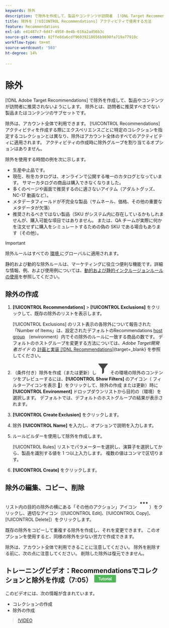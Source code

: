 ```yaml
---
keywords: 除外
description: で除外を作成して、製品やコンテンツが訪問者  [!DNL Target Recommendations]  推奨されないようにする方法を説明します。
title: 除外を [!UICONTROL Recommendations] アクティビティで使用する方法
feature: Recommendations
exl-id: e41487c7-6d47-4958-8e4b-616a2ad56b3c
source-git-commit: 02ffe8da6cdf96039218656b9690fa719a77910c
workflow-type: tm+mt
source-wordcount: '503'
ht-degree: 14%

---
```


# 除外

[!DNL Adobe Target Recommendations] で除外を作成して、製品やコンテンツが訪問者に推奨されないようにします。 除外とは、訪問者に推奨すべきでない製品またはコンテンツのサブセットです。

除外は、アカウント全体で利用できます。 [!UICONTROL Recommendations] アクティビティを作成する際にエクスペリエンスごとに特定のコレクションを指定するコレクションとは異なり、除外はアカウント全体のすべてのアクティビティに適用されます。 アクティビティの作成時に除外グループを割り当てるオプションはありません。

除外を使用する時間の例を次に示します。

* 生産中止品です。
* 現在、秋冬カタログは、オンラインで公開する唯一のカタログとなっています。 サマーカタログの商品は購入できなくなりました。
* 多くのページや画面で推奨するのに適さないアイテム（アダルトグッズ、NC-17 動画など）。
* メタデータフィールドが不完全な製品（サムネール、価格、その他の重要なメタデータが欠落）
* 推奨されるべきではない製品（SKU がシステム内に存在しているかもしれませんが、購入可能な項目ではありません。 または、QA チームが実際に何かを注文せずに購入をシミュレートするための偽の SKU である場合もあります（その他）。

>[!IMPORTANT]
>
>除外ルールはすべての [ 環境 ](/help/main/administrating-target/environments.md) にグローバルに適用されます。
>
>静的および動的な除外ルールは、マーケティングに役立つ便利な機能です。詳細な情報、例、および使用例については、[動的および静的インクルージョンルールの使用](/help/main/c-recommendations/c-algorithms/use-dynamic-and-static-inclusion-rules.md#concept_4CB5C0FA705D4E449BD0B37B3D987F9F)を参照してください。

## 除外の作成

1. **[!UICONTROL Recommendations]** > **[!UICONTROL Exclusions]** をクリックして、既存の除外のリストを表示します。

   [!UICONTROL Exclusions] のリスト表示の各除外について報告された「Number of Items」は、設定されたデフォルトのRecommendations [host group](/help/main/administrating-target/hosts.md) （environment）内でその除外のルールに一致する商品の数です。 デフォルトのホストグループを変更する方法については、*Adobe Target開発者ガイド* の [ 計画と実装  [!DNL Recommendations]](https://experienceleague.adobe.com/en/docs/target-dev/developer/recommendations){target=_blank} を参照してください。

1. （条件付き）除外を作成（または更新）し ![](/help/main/assets/icons/Filter.svg) その環境の除外のコンテンツをプレビューするには、**[!UICONTROL Show Filters]** のアイコン（ フィルターアイコンを表示 [&#128279;](/help/main/administrating-target/environments.md)）をクリックして、除外の作成  または更新）時に **[!UICONTROL Environment]** ドロップダウンリストから目的の（環境）を選択します。 デフォルトでは、デフォルトのホストグループの結果が表示されます。

1. **[!UICONTROL Create Exclusion]** をクリックします。

1. 除外 **[!UICONTROL Name]** を入力し、オプションで説明を入力します。

1. ルールビルダーを使用して除外を作成します。

   [!UICONTROL Rules] リストでパラメーターを選択し、演算子を選択してから、製品を識別する値を 1 つ以上入力します。 複数の値はコンマで区切ります。

1. **[!UICONTROL Create]** をクリックします。

<!-- ## Create an exclusion using Advanced Search

You can also create exclusions using [!UICONTROL Advanced Search] on the [Catalog Search](/help/main/c-recommendations/c-products/catalog-search.md#save-as) page ( [!UICONTROL Recommendations] > [!UICONTROL Catalog Search] > [!UICONTROL Advanced Search]). 

![Save as dialog](/help/main/c-recommendations/c-products/assets/save-as.png)

After creating a search using "id > contains," for example, you can then click [!UICONTROL Save As] > [!UICONTROL Exclusion].

>[!IMPORTANT]
>
>The [!UICONTROL Advanced Search] functionality is case-insensitive; however, products returned at the time of delivery are based on case-sensitive search. This mismatch might lead to confusion. Ensure that you consider case-sensitivity when you create exclusions based on results using the Advanced Search functionality. For example, if you perform a search for "Holiday," that initial search lists results containing "Holiday" and "holiday." If you then create an exclusion with the intent to exclude products containing "holiday," only products containing "holiday" are excluded. Products containing "Holiday" are not excluded. -->

## 除外の編集、コピー、削除

リスト内の目的の除外の横にある「その他のアクション」アイコン ![ 「その他のアクション」アイコン ](/help/main/assets/icons/MoreSmallList.svg)）をクリックし、適切なアイコン（[!UICONTROL Edit]、[!UICONTROL Copy]、[!UICONTROL Delete]）をクリックします。

既存の除外をコピーして重複する除外を作成し、それを変更できます。 このオプションを使用すると、同様の除外を少ない労力で作成できます。

除外は、アカウント全体で利用できることに注意してください。 除外を削除する前に、次の点に注意してください。 削除した除外は復元できません。

## トレーニングビデオ：Recommendationsでコレクションと除外を作成（7:05） ![ チュートリアルバッジ ](/help/main/assets/tutorial.png)

このビデオには、次の情報が含まれています。

* コレクションの作成
* 除外の作成

>[!VIDEO](https://video.tv.adobe.com/v/27689)

